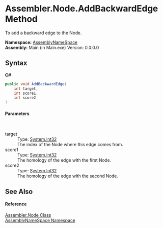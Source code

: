 # Assembler.Node.AddBackwardEdge Method 
 

To add a backward edge to the Node.

**Namespace:**&nbsp;<a href="6bcc80ef-5cfd-db5f-1eb2-7297d1c16397">AssemblyNameSpace</a><br />**Assembly:**&nbsp;Main (in Main.exe) Version: 0.0.0.0

## Syntax

**C#**<br />
``` C#
public void AddBackwardEdge(
	int target,
	int score1,
	int score2
)
```


#### Parameters
&nbsp;<dl><dt>target</dt><dd>Type: <a href="http://msdn2.microsoft.com/en-us/library/td2s409d" target="_blank">System.Int32</a><br />The index of the Node where this edge comes from.</dd><dt>score1</dt><dd>Type: <a href="http://msdn2.microsoft.com/en-us/library/td2s409d" target="_blank">System.Int32</a><br />The homology of the edge with the first Node.</dd><dt>score2</dt><dd>Type: <a href="http://msdn2.microsoft.com/en-us/library/td2s409d" target="_blank">System.Int32</a><br />The homology of the edge with the second Node.</dd></dl>

## See Also


#### Reference
<a href="832e0431-cd84-4735-6a18-7ba1139e6788">Assembler.Node Class</a><br /><a href="6bcc80ef-5cfd-db5f-1eb2-7297d1c16397">AssemblyNameSpace Namespace</a><br />